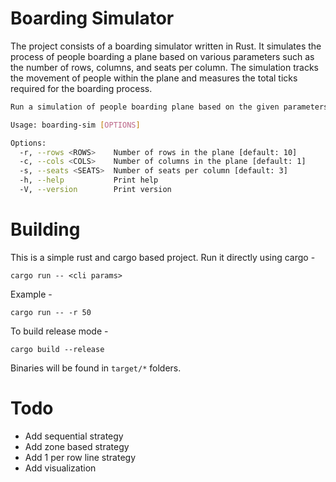 # Boarding Simulator

The project consists of a boarding simulator written in Rust. It simulates the process of people boarding a plane based on various parameters such as the number of rows, columns, and seats per column. The simulation tracks the movement of people within the plane and measures the total ticks required for the boarding process.

```bash
Run a simulation of people boarding plane based on the given parameters

Usage: boarding-sim [OPTIONS]

Options:
  -r, --rows <ROWS>    Number of rows in the plane [default: 10]
  -c, --cols <COLS>    Number of columns in the plane [default: 1]
  -s, --seats <SEATS>  Number of seats per column [default: 3]
  -h, --help           Print help
  -V, --version        Print version
```

# Building
This is a simple rust and cargo based project.
Run it directly using cargo - 

```
cargo run -- <cli params>
```

Example - 
```
cargo run -- -r 50
```

To build release mode - 
```
cargo build --release
```

Binaries will be found in `target/*` folders.

# Todo

* Add sequential strategy
* Add zone based strategy
* Add 1 per row line strategy
* Add visualization
